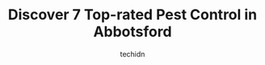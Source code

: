 ---
layout: ampstory
image: https://i0.wp.com/www.auto.or.id/wp-content/uploads/2023/06/the-bugman-pest-control-services-0-abbotsford-1686326314.jpeg?resize=640,853
author: techidn
featured: false
description: Abbotsford, British Columbia, Canada is a haven for Pest Control enthusiasts, boasting an impressive array of 7 top-notch establishments. Whether youre a seasoned connoisseur or simply curi
title: Discover 7 Top-rated Pest Control in Abbotsford
cover:
   title: Discover 7 Top-rated Pest Control in Abbotsford
   subtitle: AUTO.OR.ID
   background: https://www.auto.or.id/wp-content/uploads/2023/06/the-bugman-pest-control-services-0-abbotsford-1686326314.jpeg

pages: 
 - layout: thirds
   top: <h1>#1 The Bugman Pest Control Chilliwack</h1>
   bottom: "<p>The Bug Man was great to work with. They were quick to respond with a quote and we had someone scheduled to come within days. Scott showed up exactly when he said he woul</p>"
   background: https://www.auto.or.id/wp-content/uploads/2023/06/the-bugman-pest-control-services-1-abbotsford-1686326317.jpeg
   backgroundblur: true
 - layout: thirds
   top: <h1>#2 The Bugman Pest Control Services</h1>
   bottom: "<p>34363 Jasper Ave, Mission, BC V2V 6P4, Canada</p>"
   background: https://www.auto.or.id/wp-content/uploads/2023/06/the-bugman-pest-control-services-2-abbotsford-1686326317.jpeg
   cta:
      link: https://www.auto.or.id/discover-7-top-rated-pest-control-in-abbotsford/
      text: Discover 7 Top-rated Pest Control in Abbotsford
 - layout: thirds
   top: <h1>#3 Holey Moley Pest Control</h1>
   bottom: "<p>11076 Hynes St, Maple Ridge, BC V2W 1P5, Canada</p>"
   background: https://images.unsplash.com/photo-1632275228556-6d7878f59eea?ixlib=rb-4.0.3&ixid=MnwxMjA3fDB8MHxwaG90by1wYWdlfHx8fGVufDB8fHx8&auto=format&fit=crop&w=640&h=853&q=80
   cta:
      link: https://www.auto.or.id/discover-7-top-rated-pest-control-in-abbotsford/
      text: Discover 7 Top-rated Pest Control in Abbotsford
 - layout: thirds
   top: <h1>#4 Maverick Pest Solutions Ltd.</h1>
   bottom: "<p>33983 McCrimmon Dr, Abbotsford, BC V2S 2V2, Canada</p>"
   background: https://images.unsplash.com/photo-1501432062811-61cbb25811dc?ixlib=rb-4.0.3&ixid=MnwxMjA3fDB8MHxwaG90by1wYWdlfHx8fGVufDB8fHx8&auto=format&fit=crop&w=640&h=853&q=80
   cta:
      link: https://www.auto.or.id/discover-7-top-rated-pest-control-in-abbotsford/
      text: Discover 7 Top-rated Pest Control in Abbotsford
 - layout: thirds
   top: <h1>#5 Ted The Terminator Inc</h1>
   bottom: "<p>8000 Stn Del Ctr, Abbotsford, BC V2S 6H1, Canada</p>"
   background: https://images.unsplash.com/photo-1639927665333-f658d65ef32a?ixlib=rb-4.0.3&ixid=MnwxMjA3fDB8MHxwaG90by1wYWdlfHx8fGVufDB8fHx8&auto=format&fit=crop&w=640&h=853&q=80
   cta:
      link: https://www.auto.or.id/discover-7-top-rated-pest-control-in-abbotsford/
      text: Discover 7 Top-rated Pest Control in Abbotsford
 - layout: thirds
   top: <h1>#6 Seaside Pest Control Inc.</h1>
   bottom: "<p>32633 Simon Ave #144, Abbotsford, BC V2T 0G9, Canada</p>"
   background: https://images.unsplash.com/photo-1594502225401-a9eab8b405dd?ixlib=rb-4.0.3&ixid=MnwxMjA3fDB8MHxwaG90by1wYWdlfHx8fGVufDB8fHx8&auto=format&fit=crop&w=640&h=853&q=80
   cta:
      link: https://www.auto.or.id/discover-7-top-rated-pest-control-in-abbotsford/
      text: Discover 7 Top-rated Pest Control in Abbotsford
 - layout: thirds
   top: <h1>#7 Pest Control Abbotsford | Advance Ltd Pest Exterminators Ants ,Bed Bugs,Rat ,Cockroach,Mice</h1>
   bottom: "<p>3703 Creekstone Dr, Abbotsford, BC V2S 7J7, Canada</p>"
   background: https://images.unsplash.com/photo-1525609004556-c46c7d6cf023?ixlib=rb-4.0.3&ixid=MnwxMjA3fDB8MHxwaG90by1wYWdlfHx8fGVufDB8fHx8&auto=format&fit=crop&w=640&h=853&q=80
   cta:
      link: https://www.auto.or.id/discover-7-top-rated-pest-control-in-abbotsford/
      text: Discover 7 Top-rated Pest Control in Abbotsford
 - layout: thirds
   middle: Continue reading...
   background: https://images.unsplash.com/photo-1559384403-c23988dd4219?ixlib=rb-4.0.3&ixid=MnwxMjA3fDB8MHxwaG90by1wYWdlfHx8fGVufDB8fHx8&auto=format&fit=crop&w=640&h=853&q=80
   cta:
      link: https://www.auto.or.id/discover-7-top-rated-pest-control-in-abbotsford/
      text: Discover 7 Top-rated Pest Control in Abbotsford

---